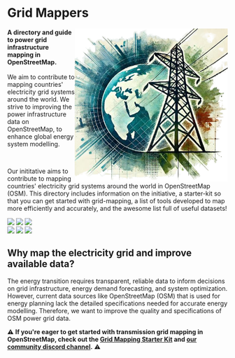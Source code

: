 # Grid Mappers
<img src= docs/images/logo.png align="right" width="350">__**A directory and guide to power grid infrastructure mapping in OpenStreetMap.**__ <br> <br> We aim to contribute to mapping countries' electricity grid systems around the world. We strive to improving the power infrastructure data on OpenStreetMap, to enhance global energy system modelling. 

<br>

Our inititative aims to contribute to mapping countries' electricity grid systems around the world in OpenStreetMap (OSM).
This directory includes information on the initiative, a starter-kit so that you can get started with grid-mapping, a list of tools developed to map more efficiently and accurately, and the awesome list full of useful datasets! 


[![](https://badgen.net/badge/See/Wiki/A2CDAE?scale=1.6)](https://wiki.openstreetmap.org/wiki/Organised_Editing/Activities/Electricity_Grid_Mapping) [![](https://badgen.net/badge/Follow/Tutorial/A2CDAE?scale=1.6)](https://open-energy-transition.github.io/Grid-mappers/starter-kit/) [![](https://badgen.net/badge/Join/DiscordGroup/A2CDAE?scale=1.6)](https://discord.gg/a5znpdFWfD)  
[![](https://badgen.net/badge/Use/Tools/A2CDAE?scale=1.6)](https://open-energy-transition.github.io/Grid-mappers/tools/) [![](https://badgen.net/badge/Find/AwesomeList/A2CDAE?scale=1.6)](https://github.com/open-energy-transition/Awesome-Electric-Grid-Mapping) [![](https://badgen.net/badge/Icon/Contribute/A2CDAE?scale=1.6&label=%F0%9F%9A%80)](https://open-energy-transition.github.io/Grid-mappers/contributing/)


## Why map the electricity grid and improve available data?
The energy transition requires transparent, reliable data to inform decisions on grid infrastructure, energy demand forecasting, and system optimization. 
However, current data sources like OpenStreetMap (OSM) that is used for energy planning lack the detailed specifications needed for accurate energy modelling.
Therefore, we want to improve the quality and specifications of OSM power grid data.


⚠️ **If you're eager to get started with transmission grid mapping in OpenStreetMap, check out the [Grid Mapping Starter Kit](https://github.com/open-energy-transition/grid-mapping-starter-kit) and [our community discord channel](https://discord.gg/6bPK5TXn).** ⚠️
